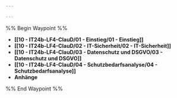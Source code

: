 ```yaml
---

---
```

%% Begin Waypoint %%
- **[[10 - IT24b-LF4-ClauD/01 - Einstieg/01 - Einstieg]]**
- **[[10 - IT24b-LF4-ClauD/02 - IT-Sicherheit/02 - IT-Sicherheit]]**
- **[[10 - IT24b-LF4-ClauD/03 - Datenschutz und DSGVO/03 - Datenschutz und DSGVO]]**
- **[[10 - IT24b-LF4-ClauD/04 - Schutzbedarfsanalyse/04 - Schutzbedarfsanalyse]]**
- **Anhänge**

%% End Waypoint %%